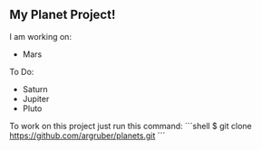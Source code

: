 My Planet Project!
------------------

I am working on:
 - Mars 
 
 To Do:
 - Saturn 
 - Jupiter
 - Pluto 
 
 To work on this project just run this command:
´´´shell
 $ git clone https://github.com/argruber/planets.git
´´´
